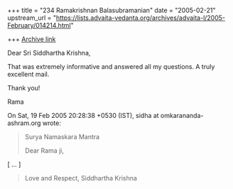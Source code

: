 +++
title = "234 Ramakrishnan Balasubramanian"
date = "2005-02-21"
upstream_url = "https://lists.advaita-vedanta.org/archives/advaita-l/2005-February/014214.html"

+++
[Archive link](https://lists.advaita-vedanta.org/archives/advaita-l/2005-February/014214.html)

Dear Sri Siddhartha Krishna,

That was extremely informative and answered all my questions. A truly
excellent mail.

Thank you!

Rama

On Sat, 19 Feb 2005 20:28:38 +0530 (IST), sidha at omkarananda-ashram.org
<sidha at omkarananda-ashram.org> wrote:
> Surya Namaskara Mantra
> 
> Dear Rama ji,
> 

[ ... ]

> Love and Respect,
> Siddhartha Krishna

